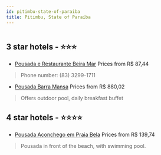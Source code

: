 ```yaml
---
id: pitimbu-state-of-paraiba
title: Pitimbu, State of Paraíba
---
```


<center><img src="https://static.hotelurbano.com/reservas/prod0/1/1063/5da772dc4b83b_aconchego-em-praia-bela.jpg" alt="" /></center>


##  3 star hotels - ⭐️⭐️⭐️

-    [Pousada e Restaurante Beira Mar](https://us.hurb.com/hotels/pitimbu/pousada-e-restaurante-beira-mar-7508?cmp=18055) Prices from R$ 87,44
   > Phone number: (83) 3299-1711
-    [Pousada Barra Mansa](https://us.hurb.com/hotels/pitimbu/pousada-barra-mansa-4725?cmp=18055) Prices from R$ 880,02
   > Offers outdoor pool, daily breakfast buffet

##  4 star hotels - ⭐️⭐️⭐️⭐️

-    [Pousada Aconchego em Praia Bela](https://us.hurb.com/hotels/pitimbu/aconchego-em-praia-bela-1063?cmp=18055) Prices from R$ 139,74
   > Pousada in front of the beach, with swimming pool.

